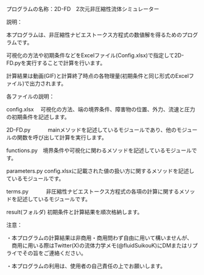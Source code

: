 プログラムの名称：2D-FD　2次元非圧縮性流体シミュレーター

説明：

本プログラムは、非圧縮性ナビエストークス方程式の数値解を得るためのプログラムです。

可視化の方法や初期条件などをExcelファイル(Config.xlsx)で指定して2D-FD.pyを実行することで計算を行います。

計算結果は動画(GIF)と計算終了時点の各物理量(初期条件と同じ形式のExcelファイル)で出力されます。

各ファイルの説明：

config.xlsx　 可視化の方法、端の境界条件、障害物の位置、外力、流速と圧力の初期条件を記述します。

2D-FD.py　　　 mainメソッドを記述しているモジュールであり、他のモジュールの関数を呼び出して計算を実行します。

functions.py　境界条件や可視化に関わるメソッドを記述しているモジュールです。

parameters.py config.xlsxに記載された値の扱い方に関するメソッドを記述しているモジュールです。

terms.py　　　 非圧縮性ナビエストークス方程式の各項の計算に関するメソッドを記述しているモジュールです。

result(フォルダ) 初期条件と計算結果を順次格納します。

注意：

・本プログラムの計算結果は非商用・商用問わず自由に用いて構いませんが、
　商用に用いる際はTwitter(X)の流体力学メモ(@fluidSuikouK)にDMまたはリプライでその旨をご連絡ください。
 
・本プログラムの利用は、使用者の自己責任の上でお願いします。
